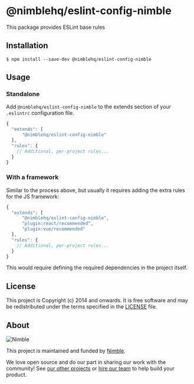 # @nimblehq/eslint-config-nimble

This package provides ESLint base rules

## Installation

```
$ npm install --save-dev @nimblehq/eslint-config-nimble
```

## Usage

### Standalone

Add `@nimblehq/eslint-config-nimble` to the extends section of your `.eslintrc` configuration file.

```js
{
  "extends": [
      "@nimblehq/eslint-config-nimble"
  ],
  "rules": {
    // Additional, per-project rules...
  }
}
```

### With a framework

Similar to the process above, but usually it requires adding the extra rules for the JS framework:


```js
{
  "extends": [
      "@nimblehq/eslint-config-nimble",
      "plugin:react/recommended",
      "plugin:vue/recommended"
  ],
  "rules": {
    // Additional, per-project rules...
  }
}
```

This would require defining the required dependencies in the project itself.

## License

This project is Copyright (c) 2014 and onwards.
It is free software and may be redistributed under the terms specified in the [LICENSE] file.

[LICENSE]: /LICENSE

## About

![Nimble](https://assets.nimblehq.co/logo/dark/logo-dark-text-160.png)

This project is maintained and funded by [Nimble](https://nimblehq.co).

We love open source and do our part in sharing our work with the community!
See [our other projects][community] or [hire our team][hire] to help build your product.

[community]: https://github.com/nimblehq
[hire]: https://nimblehq.co/

